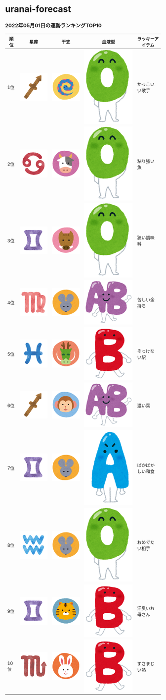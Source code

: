# uranai-forecast

### 2022年05月01日の運勢ランキングTOP10
|順位|星座|干支|血液型|ラッキーアイテム|
|-----------|-----------|-----------|-----------|-----------|
|1位|<img src='imgs/sign/small/seiza_mark09_ite.png'>|<img src='imgs/eto/small/eto_mark06_hebi.png'>|<img src='imgs/blood/small/ketsuekigata_o.png'>|かっこいい歌手|
|2位|<img src='imgs/sign/small/seiza_mark04_kani.png'>|<img src='imgs/eto/small/eto_mark02_ushi.png'>|<img src='imgs/blood/small/ketsuekigata_o.png'>|粘り強い魚|
|3位|<img src='imgs/sign/small/seiza_mark03_futago.png'>|<img src='imgs/eto/small/eto_mark12_inoshishi.png'>|<img src='imgs/blood/small/ketsuekigata_o.png'>|狭い調味料|
|4位|<img src='imgs/sign/small/seiza_mark06_otome.png'>|<img src='imgs/eto/small/eto_mark01_nezumi.png'>|<img src='imgs/blood/small/ketsuekigata_ab.png'>|苦しい金持ち|
|5位|<img src='imgs/sign/small/seiza_mark12_uo.png'>|<img src='imgs/eto/small/eto_mark05_tatsu.png'>|<img src='imgs/blood/small/ketsuekigata_b.png'>|そっけない駅|
|6位|<img src='imgs/sign/small/seiza_mark09_ite.png'>|<img src='imgs/eto/small/eto_mark09_saru.png'>|<img src='imgs/blood/small/ketsuekigata_ab.png'>|濃い葉|
|7位|<img src='imgs/sign/small/seiza_mark03_futago.png'>|<img src='imgs/eto/small/eto_mark01_nezumi.png'>|<img src='imgs/blood/small/ketsuekigata_a.png'>|ばかばかしい和食|
|8位|<img src='imgs/sign/small/seiza_mark11_mizugame.png'>|<img src='imgs/eto/small/eto_mark01_nezumi.png'>|<img src='imgs/blood/small/ketsuekigata_o.png'>|おめでたい相手|
|9位|<img src='imgs/sign/small/seiza_mark03_futago.png'>|<img src='imgs/eto/small/eto_mark03_tora.png'>|<img src='imgs/blood/small/ketsuekigata_b.png'>|汗臭いお母さん|
|10位|<img src='imgs/sign/small/seiza_mark08_sasori.png'>|<img src='imgs/eto/small/eto_mark04_usagi.png'>|<img src='imgs/blood/small/ketsuekigata_b.png'>|すさまじい熱|
